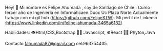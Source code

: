 Hey! 👋
Mi nombre es Felipe Ahumada , soy de Santiago de Chile .
Curso tercer año de Ingenieria en Informáticaen Duoc Uc Plaza Norte
Actualmente trabajo con mi git hub (https://github.com/FelipeSTW).
Mi perfil de Linkedin :https://www.linkedin.com/in/felipe-ahumada-3465a6182/

Habilidades:
👁️Html,CSS,Bootstrap
👨‍💻 Javascript,
⚙️React
👨‍💻 Phyton,Java



Contacto
fahumada87@gmail.com
cel:963754405



